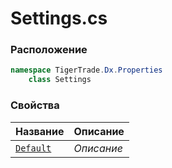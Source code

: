 
# Settings.cs
### Расположение
```csharp
namespace TigerTrade.Dx.Properties  
    class Settings
```

### Свойства
| Название | Описание |
| --- | --- |
| [`Default`](./Свойства/Default.md) | *Описание* |
